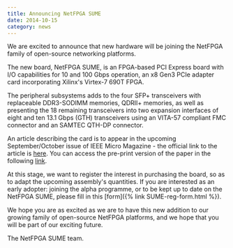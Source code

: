 ```yaml
---
title: Announcing NetFPGA SUME
date: 2014-10-15
category: news
---
```


We are excited to announce that new hardware will be joining the NetFPGA family of open-source networking platforms.

The new board, NetFPGA SUME, is an FPGA-based PCI Express board with I/O capabilities for 10 and 100 Gbps operation, an x8 Gen3 PCIe adapter card incorporating Xilinx's Virtex-7 690T FPGA.

The peripheral subsystems adds to the four SFP+ transceivers with replaceable DDR3-SODIMM memories, QDRII+ memories, as well as presenting the 18 remaining transceivers into two expansion interfaces of eight and ten 13.1 Gbps (GTH) transceivers using an VITA-57 compliant FMC connector and an SAMTEC QTH-DP connector.

An article describing the card is to appear in the upcoming September/October issue of IEEE Micro Magazine - the official link to the article is [here](http://ieeexplore.ieee.org/xpl/login.jsp?tp=&arnumber=6866035&url=http%3A%2F%2Fieeexplore.ieee.org%2Fstamp%2Fstamp.jsp%3Ftp%3D%26arnumber%3D6866035). You can access the pre-print version of the paper in the following [link](http://www.cl.cam.ac.uk/~nz247/publications/zilberman2014sume.pdf).

At this stage, we want to register the interest in purchasing the board, so as to adapt the upcoming assembly's quantities. If you are interested as an early adopter: joining the alpha programme, or to be kept up to date on the NetFPGA SUME, please fill in this [form]({% link SUME-reg-form.html %}).

We hope you are as excited as we are to have this new addition to our growing family of open-source NetFPGA platforms, and we hope that you will be part of our exciting future.

The NetFPGA SUME team.
